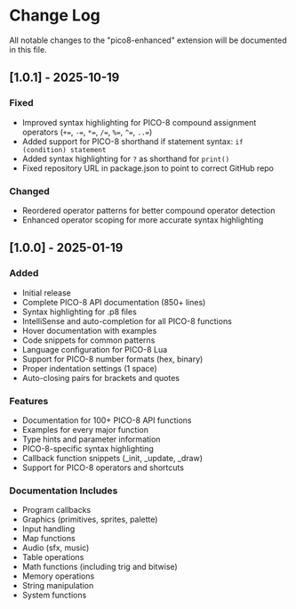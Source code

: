 # Change Log

All notable changes to the "pico8-enhanced" extension will be documented in this file.

## [1.0.1] - 2025-10-19

### Fixed
- Improved syntax highlighting for PICO-8 compound assignment operators (`+=`, `-=`, `*=`, `/=`, `%=`, `^=`, `..=`)
- Added support for PICO-8 shorthand if statement syntax: `if (condition) statement`
- Added syntax highlighting for `?` as shorthand for `print()`
- Fixed repository URL in package.json to point to correct GitHub repo

### Changed
- Reordered operator patterns for better compound operator detection
- Enhanced operator scoping for more accurate syntax highlighting

## [1.0.0] - 2025-01-19

### Added
- Initial release
- Complete PICO-8 API documentation (850+ lines)
- Syntax highlighting for .p8 files
- IntelliSense and auto-completion for all PICO-8 functions
- Hover documentation with examples
- Code snippets for common patterns
- Language configuration for PICO-8 Lua
- Support for PICO-8 number formats (hex, binary)
- Proper indentation settings (1 space)
- Auto-closing pairs for brackets and quotes

### Features
- Documentation for 100+ PICO-8 API functions
- Examples for every major function
- Type hints and parameter information
- PICO-8-specific syntax highlighting
- Callback function snippets (_init, _update, _draw)
- Support for PICO-8 operators and shortcuts

### Documentation Includes
- Program callbacks
- Graphics (primitives, sprites, palette)
- Input handling
- Map functions
- Audio (sfx, music)
- Table operations
- Math functions (including trig and bitwise)
- Memory operations
- String manipulation
- System functions

